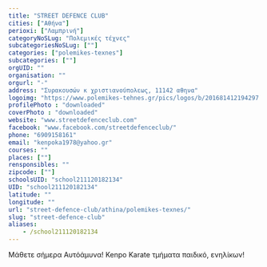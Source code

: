 ```yaml
---
title: "STREET DEFENCE CLUB"
cities: ["Αθήνα"]
perioxi: ["Λαμπρινή"]
categoryNoSLug: "Πολεμικές τέχνες"
subcategoriesNoSLug: [""]
categories: ["polemikes-texnes"]
subcategories: [""]
orgUID: ""
organisation: ""
orgurl: "-"
address: "Συρακουσών κ χριστιανούπολεως, 11142 αθηνα"
logoimg: "https://www.polemikes-tehnes.gr/pics/logos/b/201681412194297.jpg"
profilePhoto : "downloaded"
coverPhoto : "downloaded"
website: "www.streetdefenceclub.com"
facebook: "www.facebook.com/streetdefenceclub/"
phone: "6909158161"
email: "kenpoka1978@yahoo.gr"
courses: ""
places: [""]
rensponsibles: ""
zipcode: [""]
schoolsUID: "school211120182134"
UID: "school211120182134"
latitude: ""
longitude: ""
url: "street-defence-club/athina/polemikes-texnes/"
slug: "street-defence-club"
aliases:
    - /school211120182134
---
```



Μάθετε σήμερα Αυτόάμυνα! Kenpo Karate τμήματα παιδικό, ενηλίκων!

